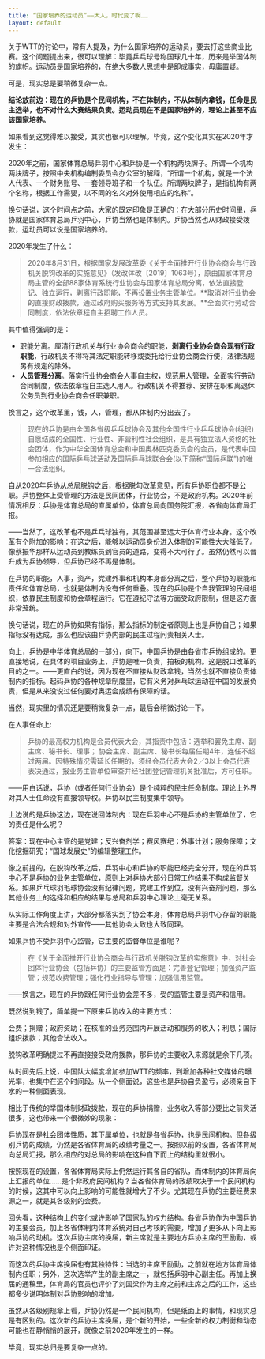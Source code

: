```yaml
---
title: “国家培养的运动员”——大人，时代变了啊……
layout: default
---
```


关于WTT的讨论中，常有人提及，为什么国家培养的运动员，要去打这些商业比赛。这个问题提出来，很可以理解：毕竟乒乓球号称国球几十年，历来是举国体制的旗帜。运动员是国家培养的，在绝大多数人思想中是即成事实，毋庸置疑。

可是，现实总是要稍微复杂一点。

**结论放前边：现在的乒协是个民间机构，不在体制内，不从体制内拿钱，任命是民主选举，也不对什么大赛结果负责。运动员现在不是国家培养的，理论上甚至不应该国家培养。**

如果看到这觉得难以接受，其实也很可以理解。毕竟，这个变化其实在2020年才发生：

2020年之前，国家体育总局乒羽中心和乒协是一个机构两块牌子。所谓一个机构两块牌子，按照中央机构编制委员会办公室的解释，“所谓一个机构，就是一个法人代表、一个财务账号、一套领导班子和一个队伍。所谓两块牌子，是指机构有两个名称，根据工作需要，以不同的名义对外使用相应的名称”。

换句话说，这个时间点之前，大家的既定印象是正确的：在大部分历史时间里，乒协就是国家体育总局乒羽中心，乒协当然也是体制内。乒协当然也从财政接受拨款，运动员可以说是国家培养的。

2020年发生了什么：

> 2020年8月31日，根据国家发展改革委《关于全面推开行业协会商会与行政机关脱钩改革的实施意见》（发改体改〔2019〕1063号），原由国家体育总局主管的全部88家体育系统行业协会与国家体育总局分离，依法直接登记、独立运行，剥离行政职能，不再设置业务主管单位。**取消对行业协会的直接财政拨款，通过政府购买服务等方式支持其发展。**全面实行劳动合同制度，依法依章程自主招聘工作人员。

其中值得强调的是：

- 职能分离。厘清行政机关与行业协会商会的职能，**剥离行业协会商会现有行政职能**，行政机关不得将其法定职能转移或委托给行业协会商会行使，法律法规另有规定的除外。
- **人员管理分离**。落实行业协会商会人事自主权，规范用人管理，全面实行劳动合同制度，依法依章程自主选人用人。行政机关不得推荐、安排在职和离退休公务员到行业协会商会任职兼职。

换言之，这个改革里，钱，人，管理，都从体制内分出去了。

> 现在的乒协是由全国各省级乒乓球协会及其他全国性行业乒乓球协会(组织)自愿结成的全国性、行业性、非营利性社会组织，是具有独立法人资格的社会团体，作为中华全国体育总会和中国奥林匹克委员会的会员，是代表中国参加相应的国际乒乓球活动及国际乒乓球联合会(以下简称“国际乒联”)的唯一合法组织。

自从2020年乒协从总局脱钩之后，根据脱勾改革意见，所有乒协职位都不是公职。乒协整体上受管理的方法是民间团体，行业协会，不是政府机构。2020年前情况相反：乒协是体育总局的直属单位，体育总局向国务院汇报，各省向体育局汇报。

——当然了，这改革也不是乒乓球独有，其范围甚至远大于体育行业本身。这个改革有个附加的影响：在这之后，能够以运动员身份进入体制的可能性大大降低了。像蔡振华那样从运动员到教练员到官员的道路，变得不大可行了。虽然仍然可以晋升成为乒协领导，但乒协已经不再是体制。

在乒协的职能，人事，资产，党建外事和机构本身都分离之后，整个乒协的职能和责任和体育总局，也就是体制内没有任何重叠。现在的乒协是个自我管理的民间组织，依靠民主制度和协会章程运行。它在遵纪守法等方面受政府限制，但是这方面非常笼统。

换句话说，现在的乒协如果有指标，那么指标的制定者原则上也是乒协自己；如果指标没有达成，那么也应该由乒协内部的民主过程问责相关人士。

向上，乒协是中华体育总局的一部分，向下，中国乒协是由各省市乒协组成的。更直接地说，在具体的项目业务上，乒协是唯一负责，拍板的机构。这是脱口改革的目的之一。——更直白的说，因为现在不直接从财政拿钱，当然也就不直接负责体制内的指标。起码乒协的各种规章制度里，它有义务对乒乓球运动在中国的发展负责，但是从来没说过任何要对奥运会成绩有保障的话。

当然，现实里的情况还是要稍微复杂一点，最后会稍微讨论一下。


在人事任命上:

> 乒协的最高权力机构是会员代表大会，其指责中包括：选举和罢免主席、副主席、秘书长、理事； 协会主席、副主席、秘书长每届任期4年，连任不超过两届。因特殊情况需延长任期的，须经会员代表大会2／3以上会员代表表决通过，报业务主管单位审查并经社团登记管理机关批准后，方可任职。

——用白话说，乒协（或者任何行业协会）是个纯粹的民主任命制度。理论上外界对其人士任命没有直接领导权。乒协以民主制度集中领导。


上边说的是乒协这边，现在说回体制内：现在乒羽中心不是乒协的主管单位了，它的责任是什么呢？

答案：现在中心主管的是党建；反兴奋剂学；赛风赛纪；外事计划；服务保障；文化挖掘研究；“国球发展史”的编辑整理工作。

像之前提的，在脱钩改革之后，乒羽中心和乒协的职能已经完全分开，现在的乒羽中心不是乒协的业务主管单位，原则上对乒协大部分日常工作结果不构成监督关系。如果乒乓球羽毛球协会没有纪律问题，党建工作到位，没有兴奋剂问题，那么其他业务上的选择和相应的结果与总局和乒羽中心理论上毫无关系。

从实际工作角度上讲，大部分都落实到了协会本身，体育总局乒羽中心存留的职能主要是合法合规和对外宣传——其他协会大致也大致同理。

如果乒协不受乒羽中心监管，它主要的监督单位是谁呢？

> 在《关于全面推开行业协会商会与行政机关脱钩改革的实施意》中，对社会团体行业协会（包括乒协）的主要监管方面是：完善登记管理；加强资产监管；规范收费管理；强化行业指导与管理；加强信用监管。

——换言之，现在的乒协跟任何行业协会差不多，受的监管主要是资产和信用。

既然说到钱了，简单提一下原来乒协收入的主要方式：

会费；捐赠；政府资助；在核准的业务范围内开展活动和服务的收入；利息；国际组织拨款；其他合法收入。

脱钩改革明确提过不再直接接受政府拨款，那乒协的主要收入来源就是余下几项。

从时间先后上说，中国队大幅度增加参加WTT的频率，到增加各种社交媒体的曝光率，也集中在这个时间段。从一个侧面说，这些也是乒协自负盈亏，必须亲自下水的一种侧面表现。

相比于传统的举国体制财政拨款，现在的乒协捐赠，业务收入等部分要比之前灵活很多，这也带来一个很微妙的现象：

乒协现在是社会团体性质，其下属单位，也就是各省乒协，也是民间机构。但各级别乒协的成绩，仍然是各省体育局的政绩考量之一。按照以前的设置，各省体育局向总局汇报，那么相应的对总局的影响在这种自下而上的结构里就很小。

按照现在的设置，各省体育局实际上仍然运行其各自的省队，而体制内的体育局向上汇报的单位……是个非政府民间机构？当各省体育局的政绩取决于一个民间机构的时候，这其中可以向上影响的可能性就增大了不少。尤其现在乒协的主要经费来源之一，就是其各级别的会费。

回头看，这种结构上的变化或许影响了国家队的权力结构。各省乒协作为中国乒协的主要会员，加上各省体制内体育系统对自己考核的需要，增加了更多从下向上影响乒协的动机。这次乒协主席的换届，新主席就是主要地方乒协主席的王励勤，或许对这种情况也是个侧面印证。

而这次的乒协主席换届也有其独特性：当选的主席王励勤，之前就在地方体育局体制内任职；另外，这次选举产生的副主席之一，就包括乒羽中心副主任。再加上换届的通稿里，体育局的官员也评价了刘国梁作为主席之前和主席之后的工作，这些都多少说明体制对乒协影响的增加。

虽然从各级别规章上看，乒协仍然是一个民间机构，但是纸面上的事情，和现实总是有区别的。这次新的乒协主席换届，是个新的开始，一些全新的权力制衡和动态可能也在静悄悄的展开，就像之前2020年发生的一样。

毕竟，现实总归是要复杂一点的。